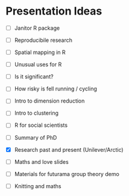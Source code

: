 # Presentation Ideas

- [ ] Janitor R package
- [ ] Reproducibile research
- [ ] Spatial mapping in R
- [ ] Unusual uses for R
- [ ] Is it significant?
- [ ] How risky is fell running / cycling
- [ ] Intro to dimension reduction
- [ ] Intro to clustering
- [ ] R for social scientists
- [ ] Summary of PhD
- [x] Research past and present (Unilever/Arctic)
- [ ] Maths and love slides
- [ ] Materials for futurama group theory demo
- [ ] Knitting and maths

